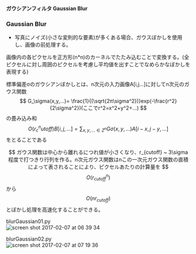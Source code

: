 #### ガウシアンフィルタ Gaussian Blur<br>
### Gaussian Blur
- 写真にノイズ(小さな変則的な要素)が多くある場合、ガウスぼかしを使用し、画像の前処理する。

画像内の各ピクセルを正方形(n*n)のカーネルでたたみ込むことで変換する。(全ピクセルに対し周囲のピクセルを考慮し平均値を出すことでなめらかなぼかしを表現する)

標準偏差σのガウシアンぼかしとは、n次元の入力画像A[i,j...]に対してn次元のガウス関数
$$
G_\sigma(x,y,...)= \frac{1}{(\sqrt{2π\sigma^2})}exp(-\frac{r^2}{2\sigma^2})(ここでr^2=x^2+y^2+...)
$$
の畳み込み和
$$
O(r^n_cutoff)
B[i,j,...]=\sum _{x,y,...\in Z^n} G\sigma(x,y,...)A[i-x,j-y,...]
$$
をとることである

$$
ガウス関数は中心から離れるにつれ値が小さくなり、r_{cutoff} ~ 3\sigma程度で打つきり行列を作る。n次元ガウス関数はnこの一次元ガウス関数の直積によって表されることにより、ピクセルあたりの計算量を
$$
$$
O(r^n_{cutoff})
$$
から
$$
O(nr_{cutoff})
$$
とぼかし処理を高速化することができる。


blurGaussian01.py<br>
![screen shot 2017-02-07 at 06 39 34](https://cloud.githubusercontent.com/assets/17031124/22667338/b89534a8-ecff-11e6-8005-7600ac1ff983.png)<br>

blurGaussian02.py<br>
![screen shot 2017-02-07 at 07 19 36](https://cloud.githubusercontent.com/assets/17031124/22668781/5eea668e-ed05-11e6-92aa-c48fe46884d5.png)<br>